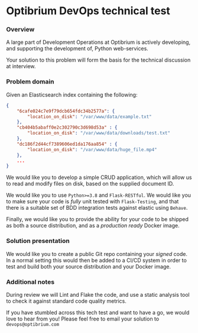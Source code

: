 # Optibrium DevOps technical test

### Overview

A large part of Development Operations at Optibrium is actively developing, and supporting the development of, Python web-services.

Your solution to this problem will form the basis for the technical discussion at interview.

### Problem domain

Given an Elasticsearch index containing the following:

```json
{
    "6cafe024c7e9f79dcb654fdc34b2577a": {
        "location_on_disk": "/var/www/data/example.txt"
    },
    "cb404b5abaff0e2c302790c3d698d53a" : {
        "location_on_disk": "/var/www/data/downloads/test.txt"
    },
    "dc186f2d44cf7389606ed1da176aa854" : {
        "location_on_disk": "/var/www/data/huge_file.mp4"
    },
    ...
}
```

We would like you to develop a simple CRUD application, which will allow us to read and modify files on disk, based on the supplied document ID.

We would like you to use `Python>=3.8` and `Flask-RESTful`. We would like you to make sure your code is *fully* unit tested with `Flask-Testing`, and that there is a suitable set of BDD integration tests against elastic using `Behave`.

Finally, we would like you to provide the ability for your code to be shipped as both a source distribution, and as a *production ready* Docker image.

### Solution presentation

We would like you to create a public Git repo containing your *signed* code. In a normal setting this would then be added to a CI/CD system in order to test and build both your source distribution and your Docker image.


### Additional notes

During review we will Lint and Flake the code, and use a static analysis tool to check it against standard code quality metrics.

If you have stumbled across this tech test and want to have a go, we would love to hear from you! Please feel free to email your solution to `devops@optibrium.com`
